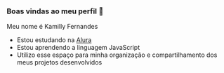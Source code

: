 ### Boas vindas ao meu perfil 🌠

Meu nome é Kamilly Fernandes

- Estou estudando na [Alura](https://www.alura.com.br)
- Estou aprendendo a linguagem JavaScript
- Utilizo esse espaço para minha organização e compartilhamento dos meus projetos desenvolvidos

